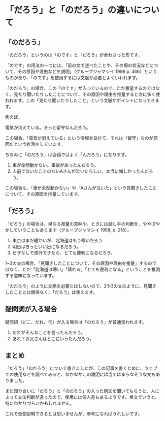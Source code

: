 # 「だろう」と「のだろう」の違いについて

## 「のだろう」

「のだろう」というのは「のです」と「だろう」が合わさった形です。

「のです」の用法の一つには、「前の文で述べたことや、その場の状況などについて、その原因や理由などを説明」（グループジャマシイ 1998 p.
466）というものがあり、「のです」を使用するには文脈が必要とよくいわれます。

「のだろう」の場合、この「のです」が入っているので、ただ推量するのではなく、見たり聞いたりしたことについて、その原因や理由を推量するときに多く使われます。この「見たり聞いたりしたこと」という文脈がポイントになってきます。

例えば、

電気が消えている。きっと留守なんだろう。

この場合、「電気が消えている」という情報を受けて、それは「留守」なのが原因だという推測をしています。

ちなみに「のだろう」は会話ではよく「んだろう」になります。

1. 車が全然動かない。事故があったんだろう。
2. 人前で泣いたことのないAさんが泣いたらしい。本当に悔しかったんだろう。

この場合も、「車が全然動かない」や「Aさんが泣いた」という見聞きしたことについて、その原因を推量しています。

## 「だろう」

「だろう」の場合は、単なる推量の意味や、ときには話し手の判断を、ややぼやかしていうこともあります（グループジャマシイ 1998, p. 218）。

1. 東京はまだ暖かいが、北海道はもう寒いだろう
2. 明日はきっといい日になるだろう。
3. ビザなしで旅行できたら、とても便利になるだろう。

1~3の文の場合、「見聞きしたことについて、その原因や理由を推量」するのではなく、ただ「北海道は寒い」「晴れる」「とても便利になる」ということを推測する意味になっています。

「のだろう」のように文脈を必要とはしないので、2や3の文のように、見聞きしたこととは関係なく、「だろう」は使えます。

## 疑問詞が入る場合

疑問詞（どこ、だれ、何）が入る場合は「のだろう」が普通使われます。

  1. だれがそんなことを言ったんだろう。
  2. あれ？お父さんはどこにいったんだろう。

## まとめ

「だろう」「のだろう」について書きましたが、この記事を書くために、ウェブでの使用などを調べてみると、なかなかこの説明には当てはまらなそうな文もありました。

また知り合いに「だろう」と「のだろう」の入った例文を聞いてもらうと、人によって文法判断が違ったので、使用には個人差もあるようです。単文でいうと、特にわかりづらいかもしれません。

これで全部説明できるとは思いませんが、参考になればうれしいです。
